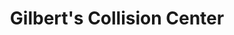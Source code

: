 ---
title: "Gilbert's Collision Center"
url: /cleveland/gilberts-collision-center/
shop: Autowerkstatt
---